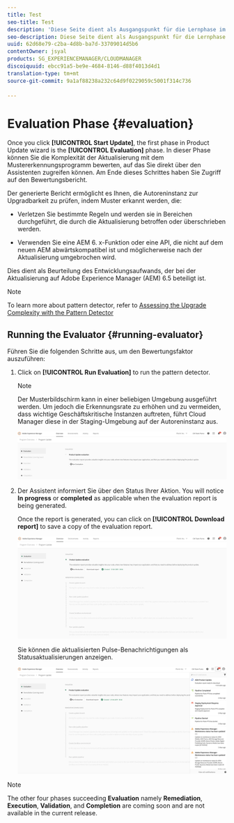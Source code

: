 ```yaml
---
title: Test
seo-title: Test
description: 'Diese Seite dient als Ausgangspunkt für die Lernphase im Produkt-Update-Assistenten. '
seo-description: Diese Seite dient als Ausgangspunkt für die Lernphase im Produkt-Update-Assistenten.
uuid: 62d68e79-c2ba-4d8b-ba7d-33709014d5b6
contentOwner: jsyal
products: SG_EXPERIENCEMANAGER/CLOUDMANAGER
discoiquuid: ebcc91a5-be9e-4684-8146-d88f4013d4d1
translation-type: tm+mt
source-git-commit: 9a1af88238a232c64d9f0229059c5001f314c736

---
```



# Evaluation Phase {#evaluation}

Once you click **[!UICONTROL Start Update]**, the first phase in Product Update wizard is the **[!UICONTROL Evaluation]** phase. In dieser Phase können Sie die Komplexität der Aktualisierung mit dem Mustererkennungsprogramm bewerten, auf das Sie direkt über den Assistenten zugreifen können. Am Ende dieses Schrittes haben Sie Zugriff auf den Bewertungsbericht.

Der generierte Bericht ermöglicht es Ihnen, die Autoreninstanz zur Upgradbarkeit zu prüfen, indem Muster erkannt werden, die:

* Verletzen Sie bestimmte Regeln und werden sie in Bereichen durchgeführt, die durch die Aktualisierung betroffen oder überschrieben werden.

* Verwenden Sie eine AEM 6. x-Funktion oder eine API, die nicht auf dem neuen AEM abwärtskompatibel ist und möglicherweise nach der Aktualisierung umgebrochen wird.

Dies dient als Beurteilung des Entwicklungsaufwands, der bei der Aktualisierung auf Adobe Experience Manager (AEM) 6.5 beteiligt ist.

>[!NOTE]
>To learn more about pattern detector, refer to [Assessing the Upgrade Complexity with the Pattern Detector](https://helpx.adobe.com/experience-manager/6-4/sites/deploying/using/pattern-detector.html)

## Running the Evaluator {#running-evaluator}

Führen Sie die folgenden Schritte aus, um den Bewertungsfaktor auszuführen:

1. Click on **[!UICONTROL Run Evaluation]** to run the pattern detector.

   >[!NOTE]
   >Der Musterbildschirm kann in einer beliebigen Umgebung ausgeführt werden. Um jedoch die Erkennungsrate zu erhöhen und zu vermeiden, dass wichtige Geschäftskritische Instanzen auftreten, führt Cloud Manager diese in der Staging-Umgebung auf der Autoreninstanz aus.

   ![](assets/Run-Evaluation.png)

1. Der Assistent informiert Sie über den Status Ihrer Aktion. You will notice **In progress** or **completed** as applicable when the evaluation report is being generated.

   Once the report is generated, you can click on **[!UICONTROL Download report]** to save a copy of the evaluation report.

   ![](assets/Evaluation-1.png)

   Sie können die aktualisierten Pulse-Benachrichtigungen als Statusaktualisierungen anzeigen.

   ![](assets/Evaluation-pulse-notification.png)

>[!NOTE]
>The other four phases succeeding **Evaluation** namely **Remediation**, **Execution**, **Validation**, and **Completion** are coming soon and are not available in the current release.
